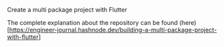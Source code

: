 Create a multi package project with Flutter 

The complete explanation about the repository can be found (here)[https://engineer-journal.hashnode.dev/building-a-multi-package-project-with-flutter]